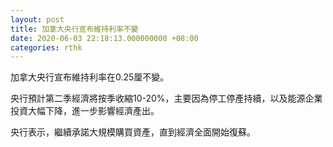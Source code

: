 ```yaml
---
layout: post
title: 加拿大央行宣布維持利率不變
date: 2020-06-03 22:18:13.000000000 +08:00
categories: rthk
---
```


加拿大央行宣布維持利率在0.25厘不變。

央行預計第二季經濟將按季收縮10-20%，主要因為停工停產持續，以及能源企業投資大幅下降，進一步影響經濟產出。

央行表示，繼續承諾大規模購買資產，直到經濟全面開始復蘇。
